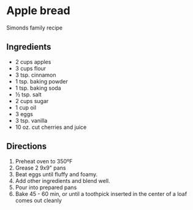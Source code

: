 # Apple bread

Simonds family recipe

## Ingredients

- 2 cups apples
- 3 cups flour
- 3 tsp. cinnamon
- 1 tsp. baking powder
- 1 tsp. baking soda
- ½ tsp. salt
- 2 cups sugar
- 1 cup oil
- 3 eggs
- 3 tsp. vanilla
- 10 oz. cut cherries and juice

## Directions

1. Preheat oven to 350ºF
2. Grease 2 9x9" pans
3. Beat eggs until fluffy and foamy.
4. Add other ingredients and blend well.
5. Pour into prepared pans
6. Bake 45 - 60 min, or until a toothpick inserted in the center of a loaf comes out cleanly